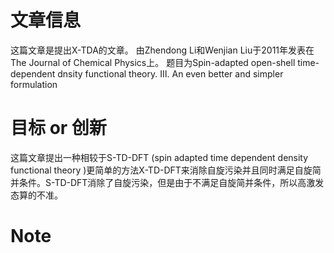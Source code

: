 # 文章信息
这篇文章是提出X-TDA的文章。
由Zhendong Li和Wenjian Liu于2011年发表在The Journal of Chemical Physics上。
题目为Spin-adapted open-shell time-dependent dnsity functional theory. Ⅲ. An even better and simpler formulation

# 目标 or 创新
这篇文章提出一种相较于S-TD-DFT (spin adapted time dependent density functional theory )更简单的方法X-TD-DFT来消除自旋污染并且同时满足自旋简并条件。S-TD-DFT消除了自旋污染，但是由于不满足自旋简并条件，所以高激发态算的不准。

# Note
